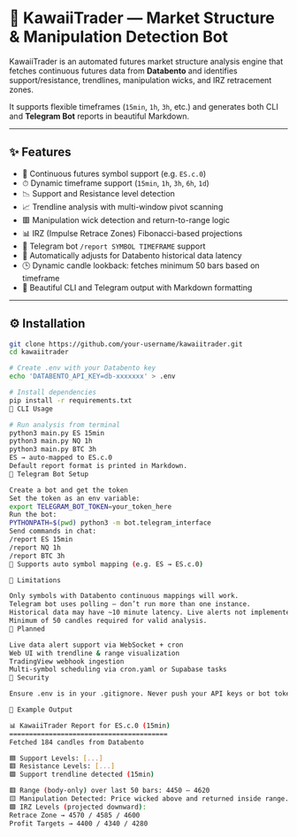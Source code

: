 # 🌸 KawaiiTrader — Market Structure & Manipulation Detection Bot

KawaiiTrader is an automated futures market structure analysis engine that fetches continuous futures data from **Databento** and identifies support/resistance, trendlines, manipulation wicks, and IRZ retracement zones.

It supports flexible timeframes (`15min`, `1h`, `3h`, etc.) and generates both CLI and **Telegram Bot** reports in beautiful Markdown.

---

## ✨ Features

- 🔁 Continuous futures symbol support (e.g. `ES.c.0`)
- ⏱ Dynamic timeframe support (`15min`, `1h`, `3h`, `6h`, `1d`)
- 📉 Support and Resistance level detection
- 📈 Trendline analysis with multi-window pivot scanning
- 🟥 Manipulation wick detection and return-to-range logic
- 📊 IRZ (Impulse Retrace Zones) Fibonacci-based projections
- 💬 Telegram bot `/report SYMBOL TIMEFRAME` support
- 🧠 Automatically adjusts for Databento historical data latency
- 🕒 Dynamic candle lookback: fetches minimum 50 bars based on timeframe
- 🪷 Beautiful CLI and Telegram output with Markdown formatting

---

## ⚙️ Installation

```bash
git clone https://github.com/your-username/kawaiitrader.git
cd kawaiitrader

# Create .env with your Databento key
echo 'DATABENTO_API_KEY=db-xxxxxxx' > .env

# Install dependencies
pip install -r requirements.txt
🚀 CLI Usage

# Run analysis from terminal
python3 main.py ES 15min
python3 main.py NQ 1h
python3 main.py BTC 3h
ES → auto-mapped to ES.c.0
Default report format is printed in Markdown.
💬 Telegram Bot Setup

Create a bot and get the token
Set the token as an env variable:
export TELEGRAM_BOT_TOKEN=your_token_here
Run the bot:
PYTHONPATH=$(pwd) python3 -m bot.telegram_interface
Send commands in chat:
/report ES 15min
/report NQ 1h
/report BTC 3h
📝 Supports auto symbol mapping (e.g. ES → ES.c.0)

📒 Limitations

Only symbols with Databento continuous mappings will work.
Telegram bot uses polling — don’t run more than one instance.
Historical data may have ~10 minute latency. Live alerts not implemented yet.
Minimum of 50 candles required for valid analysis.
📅 Planned

Live data alert support via WebSocket + cron
Web UI with trendline & range visualization
TradingView webhook ingestion
Multi-symbol scheduling via cron.yaml or Supabase tasks
🔐 Security

Ensure .env is in your .gitignore. Never push your API keys or bot tokens publicly.

📎 Example Output

📊 KawaiiTrader Report for ES.c.0 (15min)
========================================
Fetched 184 candles from Databento

🟦 Support Levels: [...]
🟥 Resistance Levels: [...]
🟩 Support trendline detected (15min)

🟥 Range (body-only) over last 50 bars: 4450 – 4620
🟨 Manipulation Detected: Price wicked above and returned inside range.
🟪 IRZ Levels (projected downward):
Retrace Zone → 4570 / 4585 / 4600
Profit Targets → 4400 / 4340 / 4280
